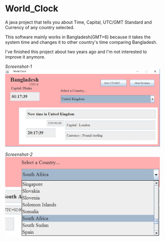 # World_Clock
A java project that tells you about Time, Capital, UTC/GMT Standard and Currency of any country selected.

This software mainly works in Bangladesh(GMT+6) because it takes the system time and changes it to other country's time comparing Bangladesh.

I've finished this project about two years ago and I'm not interested to improve it anymore.

_Screenshot-1_
![Screenshot-1](Screenshot-1.jpg)

_Screenshot-2_                                                                          
![Screenshot-2](Screenshot-2.jpg)
